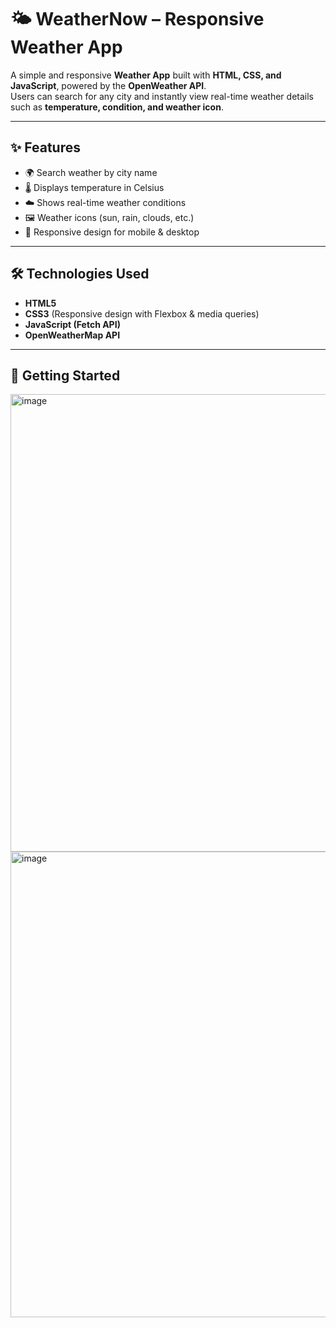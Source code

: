 # 🌤 WeatherNow – Responsive Weather App

A simple and responsive **Weather App** built with **HTML, CSS, and JavaScript**, powered by the **OpenWeather API**.  
Users can search for any city and instantly view real-time weather details such as **temperature, condition, and weather icon**.

---

## ✨ Features
- 🌍 Search weather by city name  
- 🌡 Displays temperature in Celsius  
- ☁️ Shows real-time weather conditions  
- 🖼 Weather icons (sun, rain, clouds, etc.)  
- 📱 Responsive design for mobile & desktop  

---

## 🛠 Technologies Used
- **HTML5**  
- **CSS3** (Responsive design with Flexbox & media queries)  
- **JavaScript (Fetch API)**  
- **OpenWeatherMap API**  

---

## 🚀 Getting Started
<img width="1169" height="732" alt="image" src="https://github.com/user-attachments/assets/7e5dacbb-2de7-46af-b832-e8c0505b751c" />
<img width="1221" height="745" alt="image" src="https://github.com/user-attachments/assets/c0d3ac96-1096-49bc-bfdc-60b729280a50" />


